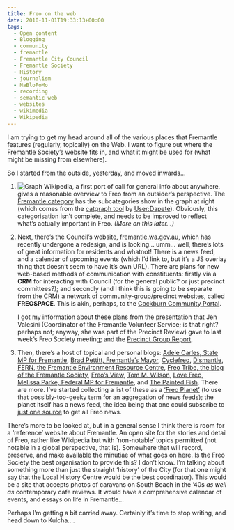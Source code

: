 ```yaml
---
title: Freo on the web
date: 2010-11-01T19:33:13+00:00
tags:
  - Open content
  - Blogging
  - community
  - fremantle
  - Fremantle City Council
  - Fremantle Society
  - History
  - journalism
  - NaBloPoMo
  - recording
  - semantic web
  - websites
  - wikimedia
  - Wikipedia
---
```

I am trying to get my head around all of the various places that Fremantle features (regularly, topically) on the Web. I want to figure out where the Fremantle Society’s website fits in, and what it might be used for (what might be missing from elsewhere).

So I started from the outside, yesterday, and moved inwards…

1. ![Graph](/2010/1101_graph.png)
   Wikipedia, a first port of call for general info about anywhere, gives a reasonable overview to Freo from an outsider’s perspective.
   The [Fremantle category](http://en.wikipedia.org/wiki/Category:Fremantle) has the subcategories show in the graph at right (which comes from the [catgraph tool](http://toolserver.org/~dapete/catgraph/) by [User:Dapete](http://en.wikipedia.org/wiki/User:Dapete)). Obviously, this categorisation isn’t complete, and needs to be improved to reflect what’s actually important in Freo. _(More on this later…)_
2. Next, there’s the Council’s website, [fremantle.wa.gov.au](http://www.fremantle.wa.gov.au), which has recently undergone a redesign, and is looking… umm… well, there’s lots of great information for residents and whatnot! There is a news feed, and a calendar of upcoming events (which I’d link to, but it’s a JS overlay thing that doesn’t seem to have it’s own URL). There are plans for new web-based methods of communication with constituents: firstly via a **CRM** for interacting with Council (for the general public? or just precinct committees?); and secondly (and I think this is going to be separate from the CRM) a network of community-group/precinct websites, called **FREOSPACE**. This is akin, perhaps, to the [Cockburn Community Portal](http://cockburncommunity.asn.au/).

   I got my information about these plans from the presentation that Jen Valesini (Coordinator of the Fremantle Volunteer Service; is that right? perhaps not; anyway, she was part of the Precinct Review) gave to last week’s Freo Society meeting; and the [Precinct Group Report](1101_freo-on-the-web_Precinct_Group_Report.pdf).
3. Then, there’s a host of topical and personal blogs: [Adele Carles, State MP for Fremantle](http://adelecarles.wordpress.com "Adele Carles's Blog"), [Brad Pettitt, Fremantle’s Mayor](http://cofremantle.wordpress.com "City of Fremantle Mayor Brad Pettitt's Blog"), [Cyclefreo](http://www.cyclefreo.com "Cyclefreo"), [Dismantle](http://dismantle.org.au "dismantle.org.au"), [FERN, the Fremantle Environment Resource Centre](http://fern.org.au "Fremantle Environmental Resource Network"), [Freo Tribe, the blog of the Fremantle Society](http://fremantlesociety.org.au/blog "Freo Tribe"), [Freo’s View](http://freoview.wordpress.com "Freo's View"), [Tom M. Wilson](http://tmwilson.org), [Love Freo](http://lovefreo.wordpress.com "Love Freo"), [Melissa Parke, Federal MP for Fremantle](http://www.melissaparke.com.au "Melissa Parke MP for Fremantle"), and [The Painted Fish](http://thepaintedfish.com.au "The Painted Fish"). There are more. I’ve started collecting a list of these as a [‘Freo Planet’](http://fremantlesociety.org.au/planet/) (to use that possibly-too-geeky term for an aggregation of news feeds); the planet itself has a news feed, the idea being that one could subscribe to [just one source](http://fremantlesociety.org.au/planet/atom.xml) to get all Freo news.

There’s more to be looked at, but in a general sense I think there is room for a ‘reference’ website about Fremantle. An open site for the stories and detail of Freo, rather like Wikipedia but with ‘non-notable’ topics permitted (not notable in a global perspective, that is). Somewhere that will record, preserve, and make available the minutiae of what goes on here. Is the Freo Society the best organisation to provide this? I don’t know. I’m talking about something more than just the straight ‘history’ of the City (for that one might say that the Local History Centre would be the best coordinator). This would be a site that accepts photos of caravans on South Beach in the ’40s _as well as_ contemporary cafe reviews. It would have a comprehensive calendar of events, and essays on life in Fremantle…

Perhaps I’m getting a bit carried away. Certainly it’s time to stop writing, and head down to Kulcha….
